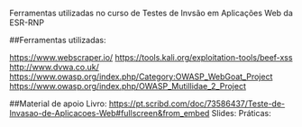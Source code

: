 Ferramentas utilizadas no curso de Testes de Invsão em Aplicações Web da ESR-RNP


##Ferramentas utilizadas:

https://www.webscraper.io/
https://tools.kali.org/exploitation-tools/beef-xss
http://www.dvwa.co.uk/
https://www.owasp.org/index.php/Category:OWASP_WebGoat_Project
https://www.owasp.org/index.php/OWASP_Mutillidae_2_Project


##Material de apoio
Livro: https://pt.scribd.com/doc/73586437/Teste-de-Invasao-de-Aplicacoes-Web#fullscreen&from_embed
Slides: 
Práticas:
